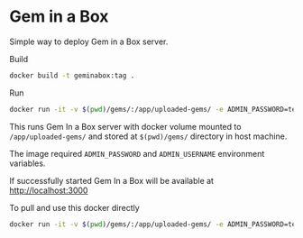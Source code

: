# Gem in a Box

Simple way to deploy Gem in a Box server.

Build

```bash
docker build -t geminabox:tag .
```

Run

```bash
docker run -it -v $(pwd)/gems/:/app/uploaded-gems/ -e ADMIN_PASSWORD=test -e ADMIN_USERNAME=test -p 3000:3000 gems
```

This runs Gem In a Box server with docker volume mounted to `/app/uploaded-gems/` and stored at `$(pwd)/gems/` directory in host machine.

The image required `ADMIN_PASSWORD` and `ADMIN_USERNAME` environment variables.

If successfully started Gem In a Box will be available at <http://localhost:3000>


To pull and use this docker directly 

```bash
docker run -it -v $(pwd)/gems/:/app/uploaded-gems/ -e ADMIN_PASSWORD=test -e ADMIN_USERNAME=test -p 3000:3000 selisebt/geminabox:latest
```
